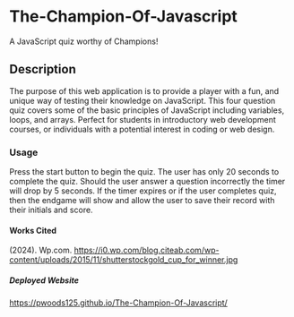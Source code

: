 # The-Champion-Of-Javascript
A JavaScript quiz worthy of Champions! 

## Description
The purpose of this web application is to provide a player with a fun, and unique way of testing their knowledge on JavaScript. This four question quiz covers some of the basic principles of JavaScript including variables, loops, and arrays. Perfect for students in introductory web development courses, or individuals with a potential interest in coding or web design. 

### Usage
Press the start button to begin the quiz. The user has only 20 seconds to complete the quiz. Should the user answer a question incorrectly the timer will drop by 5 seconds. If the timer expires or if the user completes quiz, then the endgame will show and allow the user to save their record with their initials and score. 

#### Works Cited
(2024). Wp.com. https://i0.wp.com/blog.citeab.com/wp-content/uploads/2015/11/shutterstockgold_cup_for_winner.jpg

##### Deployed Website
https://pwoods125.github.io/The-Champion-Of-Javascript/